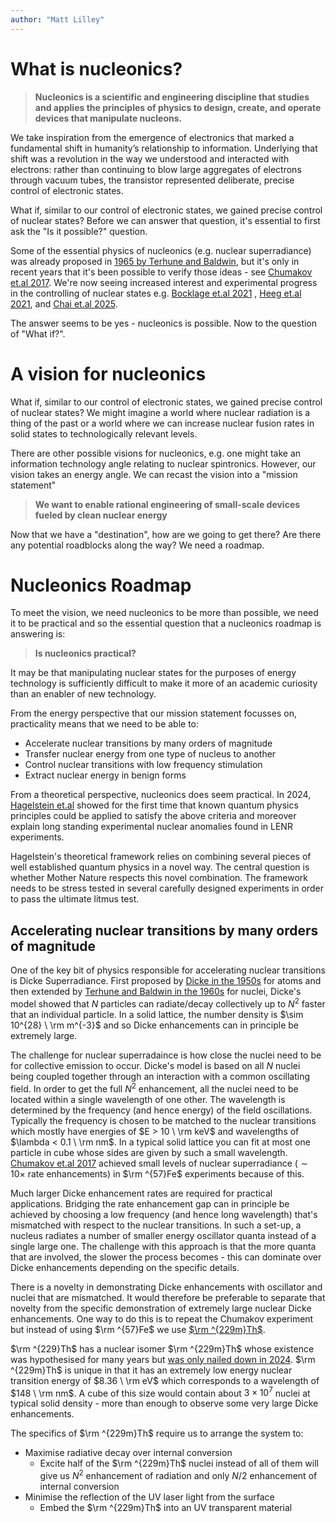 ```yaml
---
author: "Matt Lilley"
---
```


# What is nucleonics?

>  **Nucleonics is a scientific and engineering discipline that studies and applies the principles of physics to design, create, and operate devices that manipulate nucleons.**

We take inspiration from the emergence of electronics that marked a fundamental shift in humanity’s relationship to information. Underlying that shift was a revolution in the way we understood and interacted with electrons: rather than continuing to blow large aggregates of electrons through vacuum tubes, the transistor represented deliberate, precise control of electronic states.

What if, similar to our control of electronic states, we gained precise control of nuclear states? Before we can answer that question, it's essential to first ask the "Is it possible?" question.

Some of the essential physics of nucleonics (e.g. nuclear superradiance) was already proposed in [1965 by Terhune and Baldwin](https://doi.org/10.1103/physrevlett.14.589), but it's only in recent years that it's been possible to verify those ideas - see [Chumakov et.al 2017](https://www.nature.com/articles/s41567-017-0001-z). We're now seeing increased interest and experimental progress in the controlling of nuclear states e.g.  [Bocklage et.al 2021](https://www.science.org/doi/10.1126/sciadv.abc3991) , [Heeg et.al 2021](https://www.nature.com/articles/s41586-021-03276-x), and [Chai et.al 2025](https://www.nature.com/articles/s41567-024-02773-w). 

The answer seems to be yes - nucleonics is possible. Now to the question of "What if?".

# A vision for nucleonics

What if, similar to our control of electronic states, we gained precise control of nuclear states? We might imagine a world where nuclear radiation is a thing of the past or a world where we can increase nuclear fusion rates in solid states to technologically relevant levels. 

There are other possible visions for nucleonics, e.g. one might take an information technology angle relating to nuclear spintronics. However, our vision takes an energy angle. We can recast the vision into a "mission statement"

> **We want to enable rational engineering of small-scale devices fueled by clean nuclear energy**

Now that we have a "destination", how are we going to get there? Are there any potential roadblocks along the way? We need a roadmap.

# Nucleonics Roadmap

To meet the vision, we need nucleonics to be more than possible, we need it to be practical and so the essential question that a nucleonics roadmap is answering is:

> **Is nucleonics practical?**

It may be that manipulating nuclear states for the purposes of energy technology is sufficiently difficult to make it more of an academic curiosity than an enabler of new technology.

From the energy perspective that our mission statement focusses on, practicality means that we need to be able to:

- Accelerate nuclear transitions by many orders of magnitude
- Transfer nuclear energy from one type of nucleus to another
- Control nuclear transitions with low frequency stimulation
- Extract nuclear energy in benign forms

From a theoretical perspective, nucleonics does seem practical. In 2024, [Hagelstein et.al](https://arxiv.org/pdf/2501.08338) showed for the first time that known quantum physics principles could be applied to satisfy the above criteria and moreover explain long standing experimental nuclear anomalies found in LENR experiments.

Hagelstein's theoretical framework relies on combining several pieces of well established quantum physics in a novel way. The central question is whether Mother Nature respects this novel combination. The framework needs to be stress tested in several carefully designed experiments in order to pass the ultimate litmus test.

## Accelerating nuclear transitions by many orders of magnitude

One of the key bit of physics responsible for accelerating nuclear transitions is Dicke Superradiance. First proposed by [Dicke in the 1950s](https://doi.org/10.1103/PhysRev.93.99) for atoms and then extended by [Terhune and Baldwin in the 1960s](https://doi.org/10.1103/physrevlett.14.589) for nuclei, Dicke's model showed that $N$ particles can radiate/decay collectively up to $N^2$ faster that an individual particle. In a solid lattice, the number density is $\sim 10^{28} \ \rm m^{-3}$ and so Dicke enhancements can in principle be extremely large.

The challenge for nuclear superradaince is how close the nuclei need to be for collective emission to occur. Dicke's model is based on all $N$ nuclei being coupled together through an interaction with a common oscillating field. In order to get the full $N^2$ enhancement, all the nuclei need to be located within a single wavelength of one other. The wavelength is determined by the frequency (and hence energy) of the field oscillations. Typically the frequency is chosen to be matched to the nuclear transitions which mostly have energies of $E > 10 \ \rm keV$ and wavelengths of $\lambda < 0.1 \ \rm nm$. In a typical solid lattice you can fit at most one particle in cube whose sides are  given by such a small wavelength. [Chumakov et.al 2017](https://www.nature.com/articles/s41567-017-0001-z) achieved small levels of nuclear superradiance ($\sim 10 \times$ rate enhancements) in $\rm ^{57}Fe$ experiments because of this.

Much larger Dicke enhancement rates are required for practical applications. Bridging the rate enhancement gap can in principle be achieved by choosing a low frequency (and hence long wavelength) that's mismatched with respect to the nuclear transitions. In such a set-up, a nucleus radiates a number of smaller energy oscillator quanta instead of a single large one. The challenge with this approach is that the more quanta that are involved, the slower the process becomes - this can dominate over Dicke enhancements depending on the specific details.

There is a novelty in demonstrating Dicke enhancements with oscillator and nuclei that are mismatched. It would therefore be preferable to separate that novelty from the specific demonstration of extremely large nuclear Dicke enhancements. One way to do this is to repeat the Chumakov experiment but instead of using $\rm ^{57}Fe$ we use [$\rm ^{229m}Th$](https://en.wikipedia.org/wiki/Isotopes_of_thorium#Thorium-229m).

$\rm ^{229}Th$ has a nuclear isomer $\rm ^{229m}Th$ whose existence was hypothesised for many years but [was only nailed down in 2024](https://link.springer.com/article/10.1140/epjs/s11734-024-01098-2). $\rm ^{229m}Th$ is unique in that it has an extremely low energy nuclear transition energy of $8.36 \ \rm eV$ which corresponds to a wavelength of $148 \ \rm nm$. A cube of this size would contain about $3\times 10^7$ nuclei at typical solid density - more than enough to observe some very large Dicke enhancements. 

The specifics of $\rm ^{229m}Th$ require us to arrange the system to:

- Maximise radiative decay over internal conversion
  - Excite half of the $\rm ^{229m}Th$ nuclei instead of all of them will give us $N^2$ enhancement of radiation and only $N/2$ enhancement of internal conversion
- Minimise the reflection of the UV laser light from the surface
  - Embed the $\rm ^{229m}Th$ into an UV transparent material
